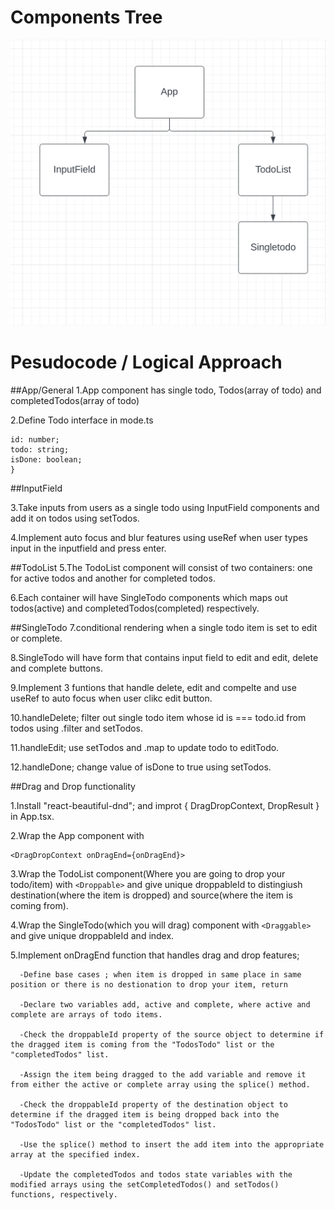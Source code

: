 # Components Tree

!["Compnents Tree"](https://github.com/Hongseoupyun/typescript_todo/blob/main/src/assets/Screen%20Shot%202023-02-20%20at%209.57.06%20PM.png?raw=true)

# Pesudocode / Logical Approach

##App/General
1.App component has single todo, Todos(array of todo) and completedTodos(array of todo)

2.Define Todo interface in mode.ts
```interface Todo{
id: number;
todo: string;
isDone: boolean;
}
```
##InputField

3.Take inputs from users as a single todo using InputField components and add it on todos using setTodos.

4.Implement auto focus and blur features using useRef when user types input in the inputfield and press enter.

##TodoList
5.The TodoList component will consist of two containers: one for active todos and another for completed todos.

6.Each container will have SingleTodo components which maps out todos(active) and completedTodos(completed) respectively.

##SingleTodo
7.conditional rendering when a single todo item is set to edit or complete.

8.SingleTodo will have form that contains input field to edit and edit, delete and complete buttons.

9.Implement 3 funtions that handle delete, edit and compelte and use useRef to auto focus when user clikc edit button.

10.handleDelete; filter out single todo item whose id is === todo.id from todos using .filter and setTodos.

11.handleEdit; use setTodos and .map to update todo to editTodo.

12.handleDone; change value of isDone to true using setTodos.

##Drag and Drop functionality<br>

1.Install "react-beautiful-dnd"; and improt { DragDropContext, DropResult } in App.tsx.

2.Wrap the App component with 
```
<DragDropContext onDragEnd={onDragEnd}>
```

3.Wrap the TodoList component(Where you are going to drop your todo/item) with ```<Droppable>``` and give unique droppableId to distingiush destination(where the item is dropped) and source(where the item is coming from).

4.Wrap the SingleTodo(which you will drag) component with ```<Draggable>``` and give unique droppableId and index. 

5.Implement onDragEnd function that handles drag and drop features;
```
  -Define base cases ; when item is dropped in same place in same position or there is no destionation to drop your item, return

  -Declare two variables add, active and complete, where active and complete are arrays of todo items.

  -Check the droppableId property of the source object to determine if the dragged item is coming from the "TodosTodo" list or the "completedTodos" list.

  -Assign the item being dragged to the add variable and remove it from either the active or complete array using the splice() method.

  -Check the droppableId property of the destination object to determine if the dragged item is being dropped back into the "TodosTodo" list or the "completedTodos" list.

  -Use the splice() method to insert the add item into the appropriate array at the specified index.

  -Update the completedTodos and todos state variables with the modified arrays using the setCompletedTodos() and setTodos() functions, respectively.
  ```
